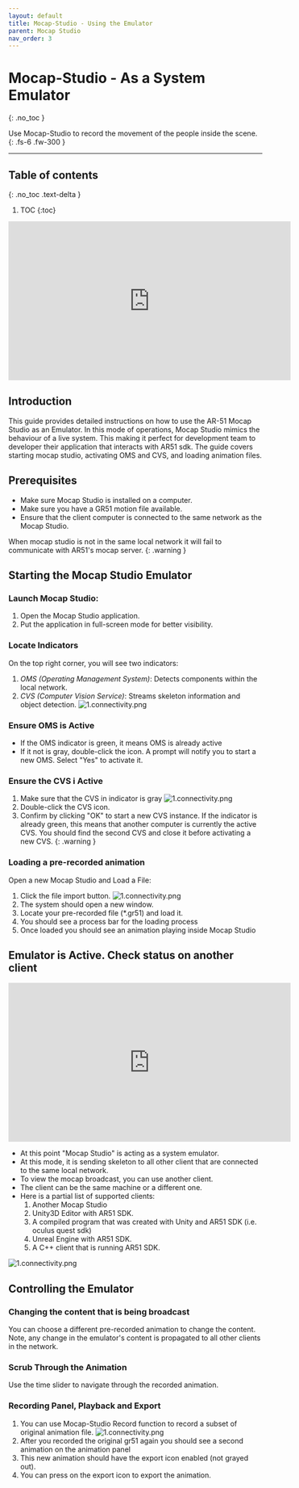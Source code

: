 ```yaml
---
layout: default
title: Mocap-Studio - Using the Emulator
parent: Mocap Studio
nav_order: 3
---
```


# Mocap-Studio - As a System Emulator
{: .no_toc }

Use Mocap-Studio to record the movement of the people inside the scene.
{: .fs-6 .fw-300 }



---
## Table of contents
{: .no_toc .text-delta }

1. TOC
{:toc}


<iframe width="560" height="315" src="https://youtu.be/HKpiEfGotZ8" frameborder="0" allowfullscreen></iframe>

## Introduction
This guide provides detailed instructions on how to use the AR-51 Mocap Studio as an Emulator.
In this mode of operations, Mocap Studio mimics the behaviour of a live system.
This making it perfect for development team to developer their application that interacts with AR51 sdk.
The guide covers starting mocap studio, activating OMS and CVS, and loading animation files.

## Prerequisites
* Make sure Mocap Studio is installed on a computer.
* Make sure you have a GR51 motion file available.
* Ensure that the client computer is connected to the same network as the Mocap Studio.

When mocap studio is not in the same local network it will fail to communicate with AR51's mocap server.
{: .warning }


## Starting the Mocap Studio Emulator
### Launch Mocap Studio:
1. Open the Mocap Studio application.
2. Put the application in full-screen mode for better visibility.

### Locate Indicators
On the top right corner, you will see two indicators: 
1. *OMS (Operating Management System)*: Detects components within the local network.
2. *CVS (Computer Vision Service)*: Streams skeleton information and object detection.
![1.connectivity.png](/assets/images/record_with_mocap_studio/1.connectivity.png)
### Ensure OMS is Active
* If the OMS indicator is green, it means OMS is already active
* If it not is gray, double-click the icon. A prompt will notify you to start a new OMS. Select "Yes" to activate it.
### Ensure the CVS i Active
1. Make sure that the CVS in indicator is gray
![1.connectivity.png](/assets/images/record_with_mocap_studio/1.connectivity.png)
2. Double-click the CVS icon.
3. Confirm by clicking "OK" to start a new CVS instance.
If the indicator is already green, this means that another computer is currently the active CVS. You should find the second CVS and close it before activating a new CVS.
{: .warning }

### Loading a pre-recorded animation 
Open a new Mocap Studio and Load a File:
1. Click the file import button.
![1.connectivity.png](/assets/images/record_with_mocap_studio/1.connectivity.png)
2. The system should open a new window.
3. Locate your pre-recorded file (*.gr51) and load it.
4. You should see a process bar for the loading process
5. Once loaded you should see an animation playing inside Mocap Studio

## Emulator is Active. Check status on another client 
<iframe width="560" height="315" src="https://youtu.be/EDgn7kPi5Rw" frameborder="0" allowfullscreen></iframe>

* At this point "Mocap Studio" is acting as a system emulator. 
* At this mode, it is sending skeleton to all other client that are connected to the same local network.
* To view the mocap broadcast, you can use another client.
* The client can be the same machine or a different one.
* Here is a partial list of supported clients:
  1. Another Mocap Studio
  2. Unity3D Editor with AR51 SDK. 
  3. A compiled program that was created with Unity and AR51 SDK (i.e. oculus quest sdk)
  4. Unreal Engine with AR51 SDK.
  5. A C++ client that is running AR51 SDK.

![1.connectivity.png](/assets/images/record_with_mocap_studio/1.connectivity.png)

## Controlling the Emulator
### Changing the content that is being broadcast
You can choose a different pre-recorded animation to change the content.
Note, any change in the emulator's content is propagated to all other clients in the network.

### Scrub Through the Animation
Use the time slider to navigate through the recorded animation.

### Recording Panel, Playback and Export
1. You can use Mocap-Studio Record function to record a subset of original animation file.
![1.connectivity.png](/assets/images/record_with_mocap_studio/1.connectivity.png)
2. After you recorded the original gr51 again you should see a second animation on the animation panel
3. This new animation should have the export icon enabled (not grayed out).
4. You can press on the export icon to export the animation.
